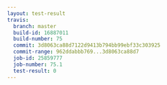 ```yaml
---
layout: test-result
travis:
  branch: master
  build-id: 16887011
  build-number: 75
  commit: 3d8063ca88d7122d9413b794bb99ebf33c303925
  commit-range: 962ddabbb769...3d8063ca88d7
  job-id: 25859777
  job-number: 75.1
  test-result: 0
---
```

